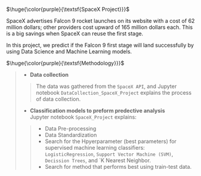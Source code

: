 $\huge{\color{purple}{\textsf{SpaceX Project}}}$

SpaceX advertises Falcon 9 rocket launches on its website with a cost of 62 million dollars; other providers cost upward of 165 million dollars each. This is a big savings when SpaceX can reuse the first stage. 

In this project, we predict if the Falcon 9 first stage will land successfully by using Data Science and Machine Learning models.


$\huge{\color{purple}{\textsf{Methodology}}}$
>
> * **Data collection** <br/>
>> The data was gathered from the `SpaceX API`, and Jupyter notebook `DataCollection_SpaceX_Project` explains the process of data collection.
> * **Classification models to preform predective analysis** <br/>
> Jupyter notebook `SpaceX_Project` explains:
>> - Data Pre-processing  <br/>
>> - Data Standardization  <br/>
>> - Search for the Hpyerparameter (best parameters) for supervised machine learning classifiers: `LogisticRegression`, `Support Vector Machine (SVM)`, `Decission Trees`, and `K Nearest Neighbor. <br/>
>> - Search for method that performs best using train-test data.
 
